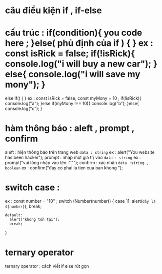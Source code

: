 # câu điều kiện if , if-else
 cấu trúc : 
  if(condition){
    you code here ;
  }else( phủ định của if )
  {
  }
  ex : 
    const isRick  = false;
  if(!isRick){
    console.log("i will buy a new car");
  } else{
    console.log("i will save my mony");
  }
  ==========
  else if()
  {
  }
  ex :
  const isRick  = false;
  const myMony = 10 ;
  if(!isRick){
    console.log("a");
  }else if(myMony !== 10){
    console.log("b");
  }else{
    console.log("c");
  }
# hàm thông báo :  aleft , prompt , confirm 
  aleft : hiện thông báo trên trang web `data : string`
  ex :   alert("You website has been hacker");
  prompt : nhập một giá trị vào `data : string`
  ex : prompt("vui lòng nhập vào tên :","");
  confirm : xác nhận `data :string , boolean`
  ex : confirm("đay co phai la tien cua ban khong ");

# switch case : 
  ex : 
  const number = "10" ;
  switch (Number(number)) {
    case 11:
      alert(`đây là ${number}`);
      break;
  
    default:
      alert("không tồn tại");
      break;
  }
# ternary operator 
 ternary operator : cách viết if else rút gọn 
 